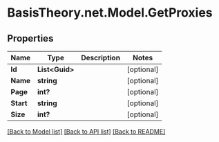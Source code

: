 
# BasisTheory.net.Model.GetProxies

## Properties

Name | Type | Description | Notes
------------ | ------------- | ------------- | -------------
**Id** | **List&lt;Guid&gt;** |  | [optional] 
**Name** | **string** |  | [optional] 
**Page** | **int?** |  | [optional] 
**Start** | **string** |  | [optional] 
**Size** | **int?** |  | [optional] 

[[Back to Model list]](../README.md#documentation-for-models)
[[Back to API list]](../README.md#documentation-for-api-endpoints)
[[Back to README]](../README.md)

